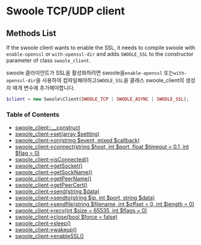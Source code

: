 # Swoole TCP/UDP client

## Methods List

If the swoole client wants to enable the SSL, it needs to compile swoole with `enable-openssl` or `with-openssl-dir` and adds `SWOOLE_SSL` to the constructor parameter of class `swoole_client`. 

swoole 클라이언트가 SSL을 활성화하려면 swoole을`enable-openssl` 또는`with-openssl-dir`을 사용하여 컴파일해야하고`SWOOLE_SSL`을 클래스 swoole_client의 생성자 매개 변수에 추가해야합니다.

```php
$client = new Swoole\Client(SWOOLE_TCP | SWOOLE_ASYNC | SWOOLE_SSL);
```

### Table of Contents

- [swoole_client::__construct](/modules/swoole-client/methods/construct.md)
- [swoole_client->set(array $setting)](/modules/swoole-client/methods/set.md)
- [swoole_client->on(string $event, mixed $callback)](/modules/swoole-client/methods/on.md)
- [swoole_client->connect(string $host, int $port, float $timeout = 0.1, int $flag = 0)](/modules/swoole-client/methods/connect.md)
- [swoole_client->isConnected()](/modules/swoole-client/methods/isconnected.md)
- [swoole_client->getSocket()](/modules/swoole-client/methods/getsocket.md)
- [swoole_client->getSockName()](/modules/swoole-client/methods/getsockname.md)
- [swoole_client->getPeerName()](/modules/swoole-client/methods/getpeername.md)
- [swoole_client->getPeerCert()](/modules/swoole-client/methods/getpeercert.md)
- [swoole_client->send(string $data)](/modules/swoole-client/methods/send.md)
- [swoole_client->sendto(string $ip, int $port, string $data)](/modules/swoole-client/methods/sendto.md)
- [swoole_client->sendfile(string $filename, int $offset = 0, int $length = 0)](/modules/swoole-client/methods/sendfile.md)
- [swoole_client->recv(int $size = 65535, int $flags = 0)](/modules/swoole-client/methods/recv.md)
- [swoole_client->close(bool $force = false)](/modules/swoole-client/methods/close.md)
- [swoole_client->sleep()](/modules/swoole-client/methods/sleep.md)
- [swoole_client->wakeup()](/modules/swoole-client/methods/wakeup.md)
- [swoole_client->enableSSL()](/modules/swoole-client/methods/enablessl.md)
